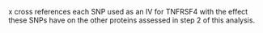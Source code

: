 x cross references each SNP used as an IV for TNFRSF4 with the effect these SNPs have on the other proteins assessed in step 2 of this analysis.
